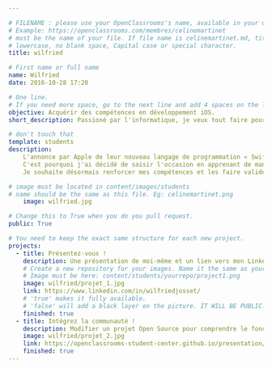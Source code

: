 ```yaml
---

# FILENAME : please use your OpenClassrooms's name, available in your url.
# Example: https://openclassrooms.com/membres/celinemartinet
# must be the name of your file. If file name is celinemartinet.md, title is celinemartinet.
# lowercase, no blank space, Capital case or special character.
title: wilfried

# First name or full name
name: Wilfried
date: 2016-10-28 17:20

# One line.
# If you need more space, go to the next line and add 4 spaces on the left, as in 'description'.
objective: Acquérir des compétences en développement iOS.
short_description: Passioné par l'informatique, je veux tout faire pour que cela en devienne mon métier.

# don't touch that
template: students
description:
    L'annonce par Apple de leur nouveau langage de programmation « Swift » et l'adoption grandissante de ce dernier me démontre que la fenêtre d'opportunité est grande ouverte.
    C'est pourquoi j'ai décidé de saisir l'occasion en apprenant de manière autodidacte à créer des applications iOS.
    Je souhaite désormais renforcer mes compétences et les faire valider par le biais de ce parcours afin d'obtenir un job dans le secteur.

# image must be located in content/images/students
# name should be the same as this file. Eg: celinemartinet.png
    image: wilfried.jpg

# Change this to True when you do you pull request.
public: True

# You need to keep the exact same structure for each new project.
projects:
  - title: Présentez-vous !
    description: Une présentation de moi-même et un lien vers mon LinkedIn.
    # Create a new repository for your images. Name it the same as your nickname and profile picture.
    # Image must be here: content/students/yourrepo/project1.png
    image: wilfried/projet_1.jpg
    link: https://www.linkedin.com/in/wilfriedjosset/
    # 'true' makes it fully available.
    # 'false' will add a black layer on the picture. IT WILL BE PUBLIC!
    finished: true
  - title: Intégrez la communauté !
    description: Modifier un projet Open Source pour comprendre le fonctionnement de Git, de Github et des pull requests. 
    image: wilfried/projet_2.jpg
    link: https://openclassrooms-student-center.github.io/presentation/students/wilfried.html
    finished: true
---
```

